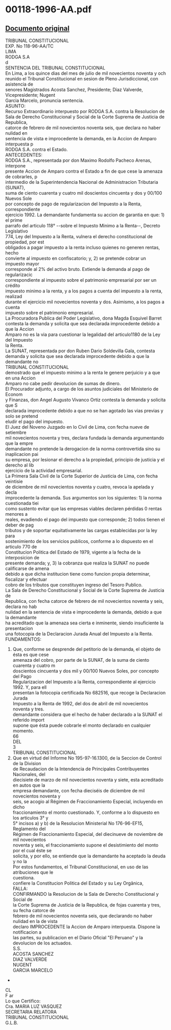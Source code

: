 
00118-1996-AA.pdf
=================
  
[Documento original](https://tc.gob.pe/jurisprudencia/1998/00118-1996-AA.pdf)  
---  
TRIBUNAL CONSTITUCIONAL  
EXP. No 118-96-AA/TC  
LIMA  
RODGA S.A  
d  
SENTENCIA DEL TRIBUNAL CONSTITUCIONAL  
En Lima, a los quince dias del mes de julio de mil novecientos noventa y och  
reunido el Tribunal Constitucional en sesion de Pleno Jurisdiccional, con asistencia de  
senores Magistrados Acosta Sanchez, Presidente; Diaz Valverde, Vicepresidente; Nugent  
Garcia Marcelo, pronuncia sentencia.  
ASUNTO:  
Recurso Extraordinario interpuesto por RODGA S.A. contra la Resolucion de  
Sala de Derecho Constitucional y Social de la Corte Suprema de Justicia de Republica,  
catorce de febrero de mil novecientos noventa seis, que declara no haber nulidad en  
sentencia de vista e improcedente la demanda, en la Accion de Amparo interpuesta p  
RODGA S.A. contra el Estado.  
ANTECEDENTES:  
RODGA S.A., representada por don Maximo Rodolfo Pacheco Arenas, interpone  
presente Accion de Amparo contra el Estado a fin de que cese la amenaza de cobrarles, p  
intermedio de la Superintendencia Nacional de Administracion Tributaria (SUNAT),  
suma de ciento cuarenta y cuatro mil doscientos cincuenta y dos y 00/100 Nuevos Sole  
por concepto de pago de regularizacion del Impuesto a la Renta, correspondiente  
ejercicio 1992. La demandante fundamenta su accion de garantia en que: 1) el prime  
parrafo del articulo 118° --sobre el Impuesto Minimo a la Renta--, Decreto Legislativo  
774, Ley del Impuesto a la Renta, vulnera el derecho constitucional de propiedad, por est  
obligados a pagar impuesto a la renta incluso quienes no generen rentas, hecho  
convierte al impuesto en confiscatorio; y, 2) se pretende cobrar un impuesto mayor  
corresponde al 2% del activo bruto. Extiende la demanda al pago de regularizacic  
correspondiente al impuesto sobre el patrimonio empresarial por ser un crédito  
impuesto minimo a la renta, y a los pagos a cuenta del impuesto a la renta, realizad  
durante el ejercicio mil novecientos noventa y dos. Asimismo, a los pagos a cuenta  
impuesto sobre el patrimonio empresarial.  
La Procuradora Publica del Poder Legislativo, dona Magda Esquivel Barret  
contesta la demanda y solicita que sea declarada improcedente debido a que la Accion  
Amparo no es la via para cuestionar la legalidad del articulo1180 de la Ley del Impuesto  
la Renta.  
La SUNAT, representada por don Ruben Dario Soldevilla Gala, contesta  
demanda y solicita que sea declarada improcedente debido a que la demandante no  
TRIBUNAL CONSTITUCIONAL  
demostrado que el impuesto minimo a la renta le genere perjuicio y a que en una Accion  
Amparo no cabe pedir devolucion de sumas de dinero.  
El Procurador adjunto, a cargo de los asuntos judiciales del Ministerio de Econom  
y Finanzas, don Angel Augusto Vivanco Ortiz contesta la demanda y solicita que S  
declarada improcedente debido a que no se han agotado las vias previas y solo se pretend  
eludir el pago del impuesto.  
El Juez del Noveno Juzgado en lo Civil de Lima, con fecha nueve de setiembre  
mil novecientos noventa y tres, declara fundada la demanda argumentando que la empre  
demandante no pretende la derogacion de la norma controvertida sino su inaplicacion pai  
su empresa, por lesionar el derecho a la propiedad, principio de justicia y el derecho al lib  
ejercicio de la actividad empresarial.  
La Primera Sala Civil de la Corte Superior de Justicia de Lima, con fecha veintisie  
de diciembre de mil novecientos noventa y cuatro, revoca la apelada y decla  
improcedente la demanda. Sus argumentos son los siguientes: 1) la norma cuestionada tiei  
como sustento evitar que las empresas viables declaren pérdidas 0 rentas menores a  
reales, evadiendo el pago del impuesto que corresponde; 2) todos tienen el deber de pag  
tributos y de soportar equitativamente las cargas establecidas por la ley para  
sostenimiento de los servicios publicos, conforme a lo dispuesto en el articulo 770 de  
Constitucion Politica del Estado de 1979, vigente a la fecha de la interposicion de  
presente demanda; y, 3) la cobranza que realiza la SUNAT no puede calificarse de amena  
debido a que dicha institucion tiene como funcion propia determinar, fiscalizar y efectuar  
cobro de los tributos que constituyen ingreso del Tesoro Publico.  
La Sala de Derecho Constitucional y Social de la Corte Suprema de Justicia de  
Republica, con fecha catorce de febrero de mil novecientos noventa y seis, declara no hab  
nulidad en la sentencia de vista e improcedente la demanda, debido a que la demandante  
ha acreditado que la amenaza sea cierta e inminente, siendo insuficiente la presentacion  
una fotocopia de la Declaracion Jurada Anual del Impuesto a la Renta.  
FUNDAMENTOS:  
1. Que, conforme se desprende del petitorio de la demanda, el objeto de ésta es que cese  
amenaza del cobro, por parte de la SUNAT, de la suma de ciento cuarenta y cuatro m  
doscientos cincuenta y dos mil y 00/100 Nuevos Soles, por concepto del Pago  
Regularizacion del Impuesto a la Renta, correspondiente al ejercicio 1992. Y, para ell  
presentan la fotocopia certificada No 682516, que recoge la Declaracion Jurada  
Impuesto a la Renta de 1992, del dos de abril de mil novecientos noventa y tres.  
demandante considera que el hecho de haber declarado a la SUNAT el referido import  
supone que ésta puede cobrarle el monto declarado en cualquier momento.  
66  
DEL  
3  
TRIBUNAL CONSTITUCIONAL  
2. Que en virtud del Informe No 195-97-16.1300, de la Seccion de Control de la Division  
de Recaudacion de la Intendencia de Principales Contribuyentes Nacionales, del  
diecisiete de marzo de mil novecientos noventa y siete, esta acreditado en autos que la  
empresa demandante, con fecha dieciséis de diciembre de mil novecientos noventa y  
seis, se acogio al Régimen de Fraccionamiento Especial, incluyendo en dicho  
fraccionamiento el monto cuestionado. Y, conforme a lo dispuesto en los articulos 3° y  
5° incisos a) y b) de la Resolucion Ministerial No 176-96-EF15, Reglamento del  
Régimen de Fraccionamiento Especial, del diecinueve de noviembre de mil novecientos  
noventa y seis, el fraccionamiento supone el desistimiento del monto por el cual éste se  
solicita, y por ello, se entiende que la demandante ha aceptado la deuda y no la  
Por estos fundamentos, el Tribunal Constitucional, en uso de las atribuciones que le  
cuestiona.  
confiere la Constitucion Politica del Estado y su Ley Orgânica,  
FALLA:  
CONFIRMANDO la Resolucion de la Sala de Derecho Constitucional y Social de  
la Corte Suprema de Justicia de la Republica, de fojas cuarenta y tres, su fecha catorce de  
febrero de mil novecientos noventa seis, que declarando no haber nulidad en la de vista  
declaro IMPROCEDENTE la Accion de Amparo interpuesta. Dispone la notificacion a  
las partes, su publicacion en el Diario Oficial "El Peruano" y la devolucion de los actuados.  
S.S.  
ACOSTA SANCHEZ  
DIAZ VALVERDE  
NUGENT  
GARCIA MARCELO  
-  
CL  
F ar  
Lo que Certifico:  
Cra. MARIA LUZ VASQUEZ  
SECRETARIA RELATORA  
TRIBUNAL CONSTITUCIONAL  
G.L.B.
